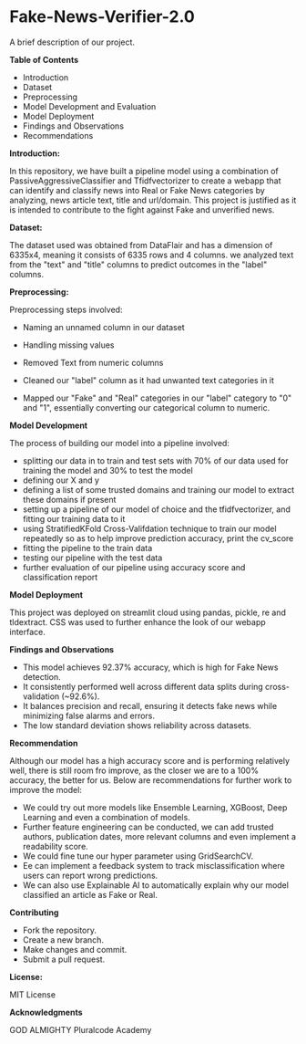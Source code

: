 # Fake-News-Verifier-2.0

A brief description of our project.

**Table of Contents**

* Introduction
* Dataset
* Preprocessing
* Model Development and Evaluation
* Model Deployment
* Findings and Observations
* Recommendations

**Introduction:**

In this repository, we have built a pipeline model using a combination of PassiveAggressiveClassifier and Tfidfvectorizer to create a webapp that can identify and classify news into Real or Fake News categories by analyzing, news article text, title and url/domain. This project is justified as it is intended to contribute to the fight against Fake and unverified news.

**Dataset:**

The dataset used was obtained from DataFlair and has a dimension of 6335x4, meaning it consists of 6335 rows and 4 columns. we analyzed text from the "text" and "title" columns to predict outcomes in the "label" columns.

**Preprocessing:**

Preprocessing steps involved:

* Naming an unnamed column in our dataset

* Handling missing values

* Removed Text from numeric columns

* Cleaned our "label" column as it had unwanted text categories in it

* Mapped our "Fake" and "Real" categories in our "label" category to "0" and "1", essentially converting our categorical column to numeric.


**Model Development**

The process of building our model into a pipeline involved:
* splitting our data in to train and test sets with 70% of our data used for training the model and 30% to test the model
* defining our X and y
* defining a list of some trusted domains and training our model to extract these domains if present
* setting up a pipeline of our model of choice and the tfidfvectorizer, and fitting our training data to it
* using StratifiedKFold Cross-Valifdation technique to train our model repeatedly so as to help improve prediction accuracy, print the cv_score
* fitting the pipeline to the train data
* testing our pipeline with the test data
* further evaluation of our pipeline using accuracy score and classification report

**Model Deployment**

This project was deployed on streamlit cloud using pandas, pickle, re and tldextract. CSS was used to further enhance the look of our webapp interface.

**Findings and Observations**

* This model achieves 92.37% accuracy, which is high for Fake News detection.
* It consistently performed well across different data splits during cross-validation (~92.6%).
* It balances precision and recall, ensuring it detects fake news while minimizing false alarms and errors.
* The low standard deviation shows reliability across datasets.
  
**Recommendation**

Although our model has a high accuracy score and is performing relatively well, there is still room fro improve, as the closer we are to a 100% accuracy, the better for us. Below are recommendations for further work to improve the model:
* We could try out more models like Ensemble Learning, XGBoost, Deep Learning and even a combination of models.
* Further feature engineering can be conducted, we can add trusted authors, publication dates, more relevant columns and even implement a readability score.
* We could fine tune our hyper parameter using GridSearchCV.
* Ee can implement a feedback system to track misclassification where users can report wrong predictions.
* We can also use Explainable AI to automatically explain why our model classified an article as Fake or Real.

**Contributing**

* Fork the repository.
* Create a new branch.
* Make changes and commit.
* Submit a pull request.

**License:**

MIT License

**Acknowledgments**

GOD ALMIGHTY
Pluralcode Academy
